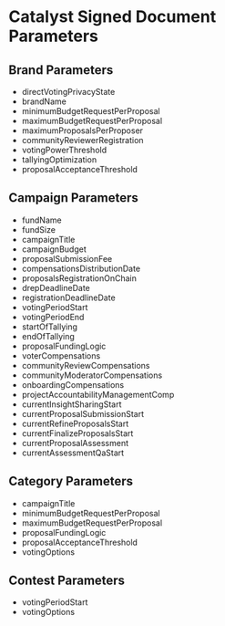 # Catalyst Signed Document Parameters

## Brand Parameters

- directVotingPrivacyState
- brandName
- minimumBudgetRequestPerProposal
- maximumBudgetRequestPerProposal
- maximumProposalsPerProposer
- communityReviewerRegistration
- votingPowerThreshold
- tallyingOptimization
- proposalAcceptanceThreshold

## Campaign Parameters

- fundName
- fundSize
- campaignTitle
- campaignBudget
- proposalSubmissionFee
- compensationsDistributionDate
- proposalsRegistrationOnChain
- drepDeadlineDate
- registrationDeadlineDate
- votingPeriodStart
- votingPeriodEnd
- startOfTallying
- endOfTallying
- proposalFundingLogic
- voterCompensations
- communityReviewCompensations
- communityModeratorCompensations
- onboardingCompensations
- projectAccountabilityManagementComp
- currentInsightSharingStart
- currentProposalSubmissionStart
- currentRefineProposalsStart
- currentFinalizeProposalsStart
- currentProposalAssessment
- currentAssessmentQaStart

## Category Parameters

- campaignTitle
- minimumBudgetRequestPerProposal
- maximumBudgetRequestPerProposal
- proposalFundingLogic
- proposalAcceptanceThreshold
- votingOptions

## Contest Parameters

- votingPeriodStart
- votingOptions
